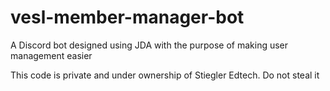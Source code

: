 # vesl-member-manager-bot
A Discord bot designed using JDA with the purpose of making user management easier

This code is private and under ownership of Stiegler Edtech. Do not steal it
